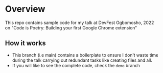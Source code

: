 # Overview

This repo contains sample code for my talk at DevFest Ogbomosho, 2022 on "Code is Poetry: Building your first Google Chrome extension"

## How it works

- This branch (i.e main) contains a boilerplate to ensure I don't waste time during the talk carrying out redundant tasks like creating files and all.
- If you will like to see the complete code, check the `demo` branch
